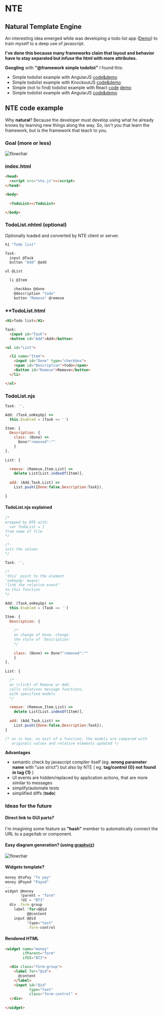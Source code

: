 # NTE
## Natural Template Engine

An interesting idea emerged while was developing a todo list app ([Demo](https://zonafets.github.io/NTE/src/TodoListExample/todoapp.html)) to train myself to a deep use of javascript.

**I've done this because many frameworks claim that layout and behavior have to stay separated but infuse the html with more attributes.**

**Googling** with **"@framework simple todolist"** I found this:

- Simple todolist example with AngularJS [code&demo](http://embed.plnkr.co/ZiVJbCeX4GDgC1kMjnUB/)
- Simple todolist example with KnockoutJS [code&demo](http://jsfiddle.net/icoxfog417/sujqa/)
- Simple (not to find) todolist example with React [code](https://github.com/christiannwamba/scotch-react-todo/blob/master/src/index.jsx) [demo](https://codepen.io/codebeast/full/PzVyRm)
- Simple todolist example with AngularJS [code&demo](http://embed.plnkr.co/ZiVJbCeX4GDgC1kMjnUB/)

## NTE code example

Why **natural**? Because the developer must develop using what he already knows by learning new things along the way. So, isn't you that learn the framework, but is the framework that teach to you.

### Goal (more or less)
![flowchar](imgs/TodoListWidget.png)

### index.html

```html
<head>
  <script src="nte.js"></script>
</head>

<body>
    
  <TodoList></TodoList>

</body>
```

### TodoList.nhtml (optional)

Optionally loaded and converted by NTE client or server.

```js
h1 "Todo list" 

Task:
  input @Task 
  button "Add" @add

ul @List

  li @Item

    checkbox @done 
    @description "todo"
    button "Remove" @remove
```

### **TodoList.html

```html
<H1>Todo list</H1>

Task:
  <input id="Task"> 
  <button id="Add">Add</button>

<ul id="List">

  <li name="Item">
    <input id="Done" type="checkbox">
    <span id="Description">todo</span>
    <Button id="Remove">Remove</button>
  </li>

</ul>
```

### TodoList.njs 
```javascript
Task: '',

Add: (Task,onKeyUp) => 
  this.Enabled = (Task == '')

Item: {
  Description: {
    class: (Done) => 
      Done?"removed":""
    }
},
	
List: {

  remove: (Remove,Item,List) => 
    delete List[List.indexOf(Item)],
    
  add: (Add,Task,List) => 
    List.push({Done:false,Description:Task}),
    
}
```

#### TodoList.njs explained
```javascript
/* 
wrapped by NTE with:
  var TodoList = {
from name of file
*/

/* 
init the values
*/

Task: '',

/* 
'this' point to the element
'onKeyUp' means: 
"link the relative event" 
to this function 
*/
   
Add: (Task,onKeyUp) => 
  this.Enabled = (Task == '')

Item: {
  Description: {
  
    /* 
    on change of Done, change
    the style of 'Description' 
    */
    
    class: (Done) => Done?"removed":""
    }
},
	
List: {

  /* 
  on (click) of Remove or Add,
  calls relatives message functions, 
  with specified models 
  */

  remove: (Remove,Item,List) => 
    delete List[List.indexOf(Item)],
    
  add: (Add,Task,List) => 
    List.push({Done:false,Description:Task}),
}

/* as in Vue, on exit of a function, the models are compared with
   originals values and relative elements updated */
```

**Advantages**

- semantic check by javascript compiler itself (eg. __wrong parameter name__ with "use strict") but also by NTE ( eg. __tag/control {0} not found in tag {1}__ )
- UI events are hidden/replaced by application actions, that are more similar to messages
- simplify/automate tests 
- simplified diffs (**todo**)

### Ideas for the future

#### Direct link to GUI parts?

I'm imagining some feature as **"hash"** member to automatically connect the URL to a page/tab or component.

#### Easy diagram generation? (using [graphviz](https://github.com/zonafets/NTE/blob/master/src/TodoListExample/todoapp.gv))

![flowchar](src/TodoListExample/todoapp.svg)

#### Widgets template?

```javascript
money @toPay "To pay"
money @Payed "Payed"
...
widget @money
       ?parent = "form"
       ?UI = "BT3"
  div .form-group
    label !for=@@id
          @@content
    input @@id
          !type="text"
          .form-control
```

#### Rendered HTML
```html
<widget name="money" 
        ifParent="form" 
        ifUI="BT3">

  <div class="form-group">
    <label for="@id">
      @content
    </label>
    <input id="@id"
           type="text"
           class="form-control" >
  </div>
  
</widget>
```